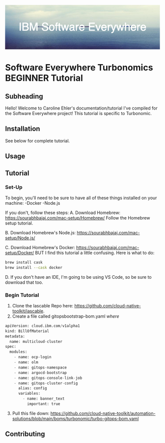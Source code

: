 ![](images/IBM_Software_Everywhere.png)
# Software Everywhere Turbonomics BEGINNER Tutorial
## Subheading

Hello! Welcome to Caroline Ehler's documentation/tutorial I've compiled for the Software Everywhere project!
This tutorial is specific to Turbonomic.

## Installation
See below for complete tutorial.
## Usage

## Tutorial
### Set-Up
To begin, you'll need to be sure to have all of these things installed on your machine:
-Docker
-Node.js

If you don't, follow these steps:
A. Download Homebrew: https://sourabhbajaj.com/mac-setup/Homebrew/
Follow the Homebrew setup tutorial.

B. Download Homebrew's Node.js: https://sourabhbajaj.com/mac-setup/Node.js/

C. Download Homebrew's Docker: https://sourabhbajaj.com/mac-setup/Docker/
BUT I find this tutorial a little confusing. Here is what to do:
```bash
brew install cask
brew install --cask docker
```

D. If you don't have an IDE, I'm going to be using VS Code, so be sure to download that too.

### Begin Tutorial
1. Clone the Iascable Repo here: https://github.com/cloud-native-toolkit/iascable.
2. Create a file called gitopsbootstrap-bom.yaml _where_ 

```python
apiVersion: cloud.ibm.com/v1alpha1
kind: BillOfMaterial
metadata:
  name: multicloud-cluster
spec:
  modules:
    - name: ocp-login
    - name: olm
    - name: gitops-namespace
    - name: argocd-bootstrap
    - name: gitops-console-link-job
    - name: gitops-cluster-config
      alias: config
      variables:
        - name: banner_text
          important: true
  ```
    
3. Pull this file down: https://github.com/cloud-native-toolkit/automation-solutions/blob/main/boms/turbonomic/turbo-gitops-bom.yaml 

## Contributing




